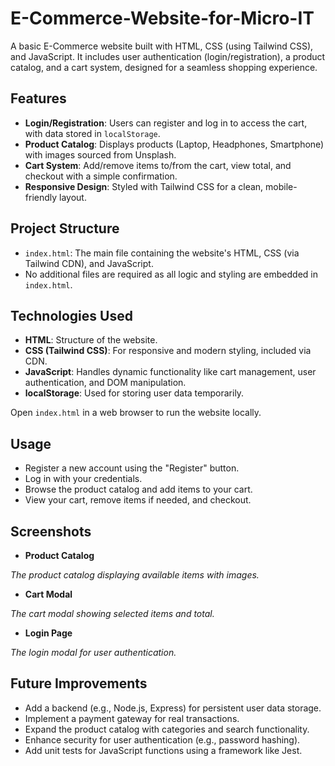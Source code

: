 # E-Commerce-Website-for-Micro-IT

A basic E-Commerce website built with HTML, CSS (using Tailwind CSS), and JavaScript. It includes user authentication (login/registration), a product catalog, and a cart system, designed for a seamless shopping experience.

## Features
- **Login/Registration**: Users can register and log in to access the cart, with data stored in `localStorage`.
- **Product Catalog**: Displays products (Laptop, Headphones, Smartphone) with images sourced from Unsplash.
- **Cart System**: Add/remove items to/from the cart, view total, and checkout with a simple confirmation.
- **Responsive Design**: Styled with Tailwind CSS for a clean, mobile-friendly layout.

## Project Structure
- `index.html`: The main file containing the website's HTML, CSS (via Tailwind CDN), and JavaScript.
- No additional files are required as all logic and styling are embedded in `index.html`.

## Technologies Used
- **HTML**: Structure of the website.
- **CSS (Tailwind CSS)**: For responsive and modern styling, included via CDN.
- **JavaScript**: Handles dynamic functionality like cart management, user authentication, and DOM manipulation.
- **localStorage**: Used for storing user data temporarily.

Open `index.html` in a web browser to run the website locally.

## Usage
- Register a new account using the "Register" button.
- Log in with your credentials.
- Browse the product catalog and add items to your cart.
- View your cart, remove items if needed, and checkout.

## Screenshots
- **Product Catalog**  
 
*The product catalog displaying available items with images.*

- **Cart Modal**  

*The cart modal showing selected items and total.*

- **Login Page**  

*The login modal for user authentication.*



## Future Improvements
- Add a backend (e.g., Node.js, Express) for persistent user data storage.
- Implement a payment gateway for real transactions.
- Expand the product catalog with categories and search functionality.
- Enhance security for user authentication (e.g., password hashing).
- Add unit tests for JavaScript functions using a framework like Jest.

